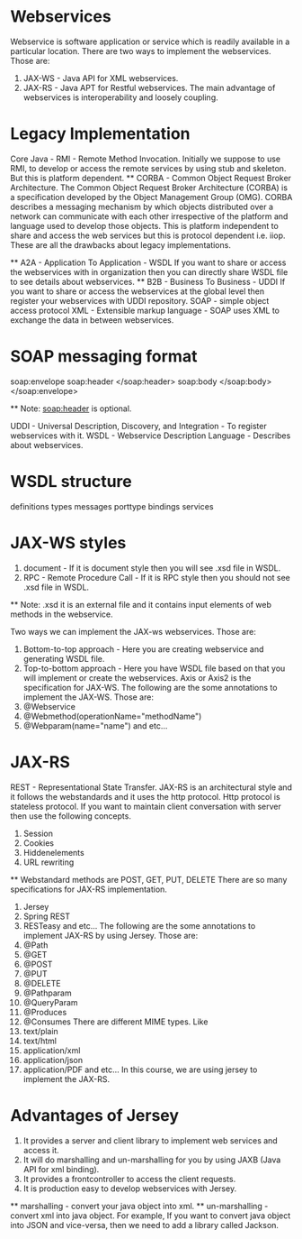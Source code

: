 # Webservices
Webservice is software application or service which is readily available in a particular location.
There are two ways to implement the webservices. Those are:
1. JAX-WS - Java API for XML webservices.
2. JAX-RS - Java APT for Restful webservices.
The main advantage of webservices is interoperability and loosely coupling.

# Legacy Implementation
Core Java - RMI - Remote Method Invocation.
Initially we suppose to use RMI, to develop or access the remote services by using stub and skeleton.
But this is platform dependent.
** CORBA - Common Object Request Broker Architecture.
The Common Object Request Broker Architecture (CORBA) is a specification developed by the Object Management Group (OMG). 
CORBA describes a messaging mechanism by which objects distributed over a network can communicate with each other irrespective of the platform and language used to develop those objects.
This is platform independent to share and access the web services but this is protocol dependent i.e. iiop.
These are all the drawbacks about legacy implementations.

** A2A - Application To Application - WSDL
If you want to share or access the webservices with in organization then you can directly share WSDL file to see details about webservices.
** B2B - Business To Business - UDDI
If you want to share or access the webservices at the global level then register your webservices with UDDI repository.
SOAP - simple object access protocol
XML - Extensible markup language - SOAP uses XML to exchange the data in between webservices.

# SOAP messaging format

soap:envelope
 soap:header </soap:header>
 soap:body </soap:body>
</soap:envelope>

** Note: <soap:header> is optional.

UDDI -  Universal Description, Discovery, and Integration - To register webservices with it.
WSDL - Webservice Description Language - Describes about webservices.

# WSDL structure

definitions
 types </types>
 messages </messages>
 porttype </porttype>
 bindings </bindings>
 services </services>
</definitions>


# JAX-WS styles

1. document - If it is document style then you will see .xsd file in WSDL.
2. RPC - Remote Procedure Call  - If it is RPC style then you should not see .xsd file in WSDL.

** Note: .xsd it is an external file and it contains input elements of web methods in the webservice.

Two ways we can implement the JAX-ws webservices. Those are:
1. Bottom-to-top approach - Here you are creating webservice and generating WSDL file.
2. Top-to-bottom approach - Here you have WSDL file based on that you will implement or create the webservices.
Axis or Axis2 is the specification for JAX-WS.
The following are the some annotations to implement the JAX-WS. Those are:
1. @Webservice
2. @Webmethod(operationName="methodName")
3. @Webparam(name="name") and etc...

# JAX-RS
REST - Representational State Transfer.
JAX-RS is an architectural style and it follows the webstandards and it uses the http protocol.
Http protocol is stateless protocol.
If you want to maintain client conversation with server then use the following concepts.
1. Session
2. Cookies
3. Hiddenelements
4. URL rewriting

** Webstandard methods are
POST, GET, PUT, DELETE
There are so many specifications for JAX-RS implementation.
1. Jersey
2. Spring REST
3. RESTeasy and etc...
The following are the some annotations to implement JAX-RS by using Jersey. Those are:
1. @Path
2. @GET
3. @POST
4. @PUT
5. @DELETE
6. @Pathparam
7. @QueryParam
8. @Produces
9. @Consumes
There are different MIME types. Like
1. text/plain
2. text/html
3. application/xml
4. application/json
5. application/PDF and etc...
In this course, we are using jersey to implement the JAX-RS.

# Advantages of Jersey
1. It provides a server and client library to implement web services and access it.
2. It will do marshalling and un-marshalling for you by using JAXB (Java API for xml binding).
3. It provides a frontcontroller to access the client requests.
4. It is production easy to develop webservices with Jersey.

** marshalling - convert your java object into xml.
** un-marshalling - convert xml into java object.
For example, If you want to convert java object into JSON and vice-versa, then we need to add a library called Jackson.
